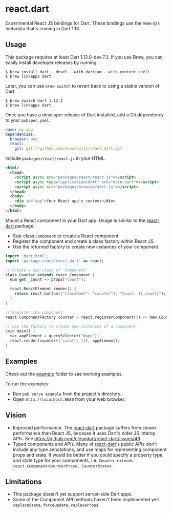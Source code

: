 # react.dart

Experimental React JS bindings for Dart. These bindings use the new `@JS` metadata that's coming in Dart 1.13.

## Usage

This package requires at least Dart 1.13.0-dev.7.3. If you use Brew, you can easily install developer releases by running:

```
$ brew install dart --devel --with-dartium --with-content-shell
$ brew linkapps dart
```

Later, you can use `brew switch` to revert back to using a stable version of Dart:

```
$ brew switch dart 1.12.1
$ brew linkapps dart
```

Once you have a developer release of Dart installed, add a Git dependency to your `pubspec.yaml`.

```yaml
name: my_app
dependencies:
  browser: any
  react:
    git: git://github.com/danschultz/react.dart.git
```

Include `packages/react/react.js` in your HTML.

```html
<html>
  <head>
    <script async src="packages/react/react.js"></script>
    <script async type="application/dart" src="main.dart"></script>
    <script async src="packages/browser/dart.js"></script>
  </head>
  <body>
    <div id="app">Your React app's content</div>
  </body>
</html>
```

Mount a React component in your Dart app. Usage is similar to the [react-dart] package.

* Sub-class `Component` to create a React component.
* Register the component and create a class factory within React JS.
* Use the returned factory to create new instances of your component.

```dart
import 'dart:html';
import 'package:react/react.dart' as react;

// Create a sub-class of `Component`.
class Counter extends react.Component {
  num get _count => props["count"];

  react.ReactElement render() {
    return react.button({"className": "counter"}, "Count: ${_count}");
  }
}

// Register the component
react.ComponentFactory counter = react.registerComponent(() => new Counter());

// Use the factory to create new instances of a component.
void main() {
  var appElement = querySelector("#app");
  react.render(counter({"count": 1}), appElement);
}
```

## Examples

Check out the [example] folder to see working examples.

To run the examples:

* Run `pub serve example` from the project's directory.
* Open `http://localhost:8080` from your web browser.

## Vision

* Improved performance. The [react-dart] package suffers from slower performance than React JS, because it uses Dart's older JS interop APIs. See https://github.com/cleandart/react-dart/issues/49.
* Typed components and APIs. Many of [react-dart]'s public APIs don't include any type annotations, and use maps for representing component props and state. It would be better if you could specify a property type and state type for your components, i.e. `Counter extends react.Component<CounterProps, CounterState>`.

## Limitations

* This package doesn't yet support server-side Dart apps.
* Some of the Component API methods haven't been implemented yet: `replaceState`, `forceUpdate`, `replaceProps`.

[example]: https://github.com/danschultz/react.dart/tree/master/example
[react-dart]: https://github.com/cleandart/react-dart/
